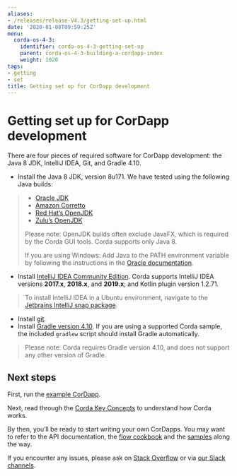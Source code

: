 ```yaml
---
aliases:
- /releases/release-V4.3/getting-set-up.html
date: '2020-01-08T09:59:25Z'
menu:
  corda-os-4-3:
    identifier: corda-os-4-3-getting-set-up
    parent: corda-os-4-3-building-a-cordapp-index
    weight: 1020
tags:
- getting
- set
title: Getting set up for CorDapp development
---
```



# Getting set up for CorDapp development

There are four pieces of required software for CorDapp development: the Java 8 JDK, IntelliJ IDEA, Git, and Gradle 4.10.


* Install the Java 8 JDK, version 8u171. We have tested using the following Java builds:

> 
> 
> * [Oracle JDK](https://www.oracle.com/technetwork/java/javase/downloads/jdk8-downloads-2133151.html)
> * [Amazon Corretto](https://aws.amazon.com/corretto/)
> * [Red Hat’s OpenJDK](https://developers.redhat.com/products/openjdk/overview/)
> * [Zulu’s OpenJDK](https://www.azul.com/)
> 
> Please note: OpenJDK builds often exclude JavaFX, which is required by the Corda GUI tools. Corda supports only Java 8.
> 
> If you are using Windows: Add Java to the PATH environment variable by following the instructions in the [Oracle documentation](https://docs.oracle.com/javase/7/docs/webnotes/install/windows/jdk-installation-windows.html#path).



* Install [IntelliJ IDEA Community Edition](https://www.jetbrains.com/idea/). Corda supports IntelliJ IDEA versions **2017.x**, **2018.x**, and **2019.x**; and Kotlin plugin version 1.2.71.

> 
> To install IntelliJ IDEA in a Ubuntu environment, navigate to the [Jetbrains IntelliJ snap package](https://snapcraft.io/intellij-idea-community).



* Install [git](https://git-scm.com/).
* Install [Gradle version 4.10](https://gradle.org/install/). If you are using a supported Corda sample, the included `gradlew` script should install Gradle automatically.

> 
> Please note: Corda requires Gradle version 4.10, and does not support any other version of Gradle.



## Next steps

First, run the [example CorDapp](tutorial-cordapp.md).

Next, read through the [Corda Key Concepts](key-concepts.md) to understand how Corda works.

By then, you’ll be ready to start writing your own CorDapps. You may want to refer to the
API documentation, the [flow cookbook](flow-cookbook.md) and the
[samples](https://www.corda.net/samples/) along the way.

If you encounter any issues, please ask on [Stack Overflow](https://stackoverflow.com/questions/tagged/corda) or via [our Slack channels](http://slack.corda.net/).

